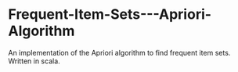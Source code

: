 # Frequent-Item-Sets---Apriori-Algorithm
An implementation of the Apriori algorithm to find frequent item sets. Written in scala.
